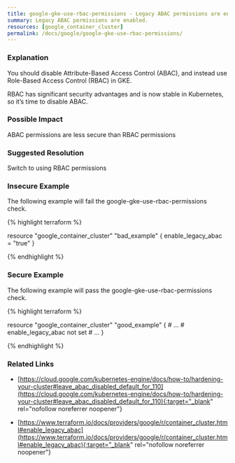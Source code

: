 ```yaml
---
title: google-gke-use-rbac-permissions - Legacy ABAC permissions are enabled.
summary: Legacy ABAC permissions are enabled. 
resources: [google_container_cluster] 
permalink: /docs/google/google-gke-use-rbac-permissions/
---
```

### Explanation


You should disable Attribute-Based Access Control (ABAC), and instead use Role-Based Access Control (RBAC) in GKE.

RBAC has significant security advantages and is now stable in Kubernetes, so it’s time to disable ABAC.


### Possible Impact
ABAC permissions are less secure than RBAC permissions

### Suggested Resolution
Switch to using RBAC permissions


### Insecure Example

The following example will fail the google-gke-use-rbac-permissions check.

{% highlight terraform %}

resource "google_container_cluster" "bad_example" {
	enable_legacy_abac = "true"
}

{% endhighlight %}



### Secure Example

The following example will pass the google-gke-use-rbac-permissions check.

{% highlight terraform %}

resource "google_container_cluster" "good_example" {
	# ...
	# enable_legacy_abac not set
	# ...
}

{% endhighlight %}



### Related Links


- [https://cloud.google.com/kubernetes-engine/docs/how-to/hardening-your-cluster#leave_abac_disabled_default_for_110](https://cloud.google.com/kubernetes-engine/docs/how-to/hardening-your-cluster#leave_abac_disabled_default_for_110){:target="_blank" rel="nofollow noreferrer noopener"}

- [https://www.terraform.io/docs/providers/google/r/container_cluster.html#enable_legacy_abac](https://www.terraform.io/docs/providers/google/r/container_cluster.html#enable_legacy_abac){:target="_blank" rel="nofollow noreferrer noopener"}


